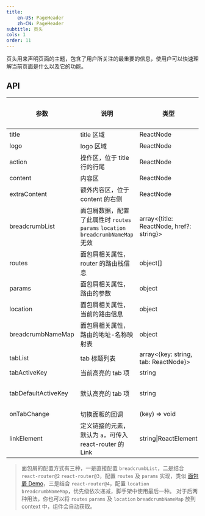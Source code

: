 ```yaml
---
title:
    en-US: PageHeader
    zh-CN: PageHeader
subtitle: 页头
cols: 1
order: 11
---
```


页头用来声明页面的主题，包含了用户所关注的最重要的信息，使用户可以快速理解当前页面是什么以及它的功能。

## API

| 参数                | 说明                                                                             | 类型                                     | 默认值 |
| ------------------- | -------------------------------------------------------------------------------- | ---------------------------------------- | ------ |
| title               | title 区域                                                                       | ReactNode                                | -      |
| logo                | logo 区域                                                                        | ReactNode                                | -      |
| action              | 操作区，位于 title 行的行尾                                                      | ReactNode                                | -      |
| content             | 内容区                                                                           | ReactNode                                | -      |
| extraContent        | 额外内容区，位于 content 的右侧                                                  | ReactNode                                | -      |
| breadcrumbList      | 面包屑数据，配置了此属性时 `routes` `params` `location` `breadcrumbNameMap` 无效 | array<{title: ReactNode, href?: string}> | -      |
| routes              | 面包屑相关属性，router 的路由栈信息                                              | object[]                                 | -      |
| params              | 面包屑相关属性，路由的参数                                                       | object                                   | -      |
| location            | 面包屑相关属性，当前的路由信息                                                   | object                                   | -      |
| breadcrumbNameMap   | 面包屑相关属性，路由的地址-名称映射表                                            | object                                   | -      |
| tabList             | tab 标题列表                                                                     | array<{key: string, tab: ReactNode}>     | -      |
| tabActiveKey        | 当前高亮的 tab 项                                                                | string                                   | -      |
| tabDefaultActiveKey | 默认高亮的 tab 项                                                                | string                                   | 第一项 |
| onTabChange         | 切换面板的回调                                                                   | (key) => void                            | -      |
| linkElement         | 定义链接的元素，默认为 `a`，可传入 react-router 的 Link                          | string\|ReactElement                     | -      |

> 面包屑的配置方式有三种，一是直接配置 `breadcrumbList`，二是结合 `react-router@2` `react-router@3`，配置 `routes` 及 `params` 实现，类似 [面包屑 Demo](https://ant.design/components/breadcrumb-cn/#components-breadcrumb-demo-router)，三是结合 `react-router@4`，配置 `location` `breadcrumbNameMap`，优先级依次递减，脚手架中使用最后一种。 对于后两种用法，你也可以将 `routes` `params` 及 `location` `breadcrumbNameMap` 放到 context 中，组件会自动获取。
